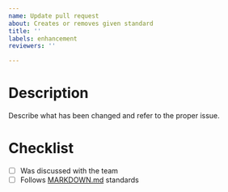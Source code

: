 ```yaml
---
name: Update pull request
about: Creates or removes given standard
title: ''
labels: enhancement
reviewers: ''

---
```


# Description

Describe what has been changed and refer to the proper issue.

# Checklist

- [ ] Was discussed with the team
- [ ] Follows [MARKDOWN.md](/miscellaneous/MARKDOWN.md) standards
